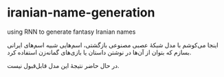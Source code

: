 # iranian-name-generation
using RNN to generate fantasy Iranian names

اینجا می‌کوشم با مدل شبکهٔ عصبی مصنوعی بازگشتی، اسم‌هایی شبیه اسم‌های ایرانی بسازم که بتوان از آن‌ها در نوشتن داستان یا بازی‌های گمانه‌زن استفاده کرد.

در حال حاضر نتیجهٔ این مدل قابل‌قبول نیست.
